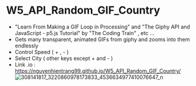 # W5_API_Random_GIF_Country
- "Learn From Making a GIF Loop in Processing" and "The Giphy API and JavaScript - p5.js Tutorial" by "The Coding Train" , etc ...
- Gets many transparent, animated GIFs from giphy and zooms into them endlessly
- Control Speed ( + , - )
- Select City ( other keys except + and - )
- Link .io : https://nguyenhientrang99.github.io/W5_API_Random_GIF_Country/
![308141817_3220860978173833_4536634977410076647_n](https://user-images.githubusercontent.com/115915656/196021937-ec676057-bcf9-41da-9a74-e2db127f7260.png)
